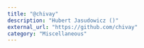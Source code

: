 ```yaml
---
title: "@chivay"
description: "Hubert Jasudowicz ()"
external_url: "https://github.com/chivay"
category: "Miscellaneous"
---
```

